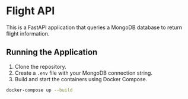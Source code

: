 # Flight API

This is a FastAPI application that queries a MongoDB database to return flight information.

## Running the Application

1. Clone the repository.
2. Create a `.env` file with your MongoDB connection string.
3. Build and start the containers using Docker Compose.

```sh
docker-compose up --build
